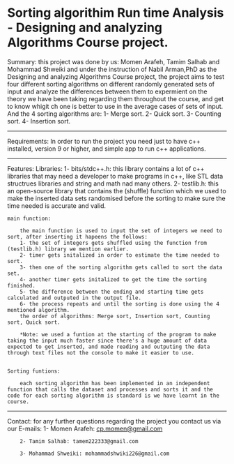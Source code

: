 # Sorting algorithim Run time Analysis - Designing and analyzing Algorithms Course project.

Summary: 
    this project was done by us: Momen Arafeh, Tamim Salhab and Mohammad Shweiki and under the instruction of Nabil Arman,PhD as the Designing and analyzing Algorithms Course project, the project aims to test four different sorting algorithms on different randomly generated sets of input and analyze the differences between them to expermient on the theory we have been taking regarding them throughout the course, and get to know whigit ch one is better to use in the average cases of sets of input.
    And the 4 sorting algorithms are:
        1- Merge sort.
        2- Quick sort.
        3- Counting sort.
        4- Insertion sort.

-------------------------------------------------------------------------------------------------------------------------------

Requirements:
    In order to run the project you need just to have c++ installed, version 9 or higher, and simple app to run c++ applications.

-------------------------------------------------------------------------------------------------------------------------------

Features:
    Libraries:
        1- bits/stdc++.h: this library contains a lot of c++ libraries that may need a developer to make programs in c++, like STL data structrues libraries and string and math nad many others.
        2- testlib.h: this an open-source library that contains the (shuffle) function which we used to make the inserted data sets randomised before the sorting to make sure the time needed is accurate and valid.

    main function:

        the main function is used to input the set of integers we need to sort, after inserting it hapeens the follows:
        1- the set of integers gets shuffled using the function from (testlib.h) library we mention earlier.
        2- timer gets initalized in order to estimate the time needed to sort.
        3- then one of the sorting algorithm gets called to sort the data set.
        4- another timer gets initalized to get the time the sorting finished.
        5- the difference between the ending and starting time gets calculated and outputed in the output file.
        6- the process repeats and until the sorting is done using the 4 mentioned algorithm.
        the order of algorithms: Merge sort, Insertion sort, Counting sort, Quick sort.

        *Note: we used a funtion at the starting of the program to make taking the input much faster since there's a huge amount of data expected to get inserted, and made reading and outputing the data through text files not the console to make it easier to use.


    Sorting funtions:

        each sorting algorithm has been implemented in an independent function that calls the dataset and processes and sorts it and the code for each sorting algorithm is standard is we have learnt in the course.
    
-------------------------------------------------------------------------------------------------------------------------------

Contact:
    for any further questions regarding the project you contact us via our E-mails:
        1- Momen Arafeh: cp.momen@gmail.com
        
        2- Tamim Salhab: tamem222333@gmail.com
        
        3- Mohammad Shweiki: mohammadshwiki226@gmail.com
        
